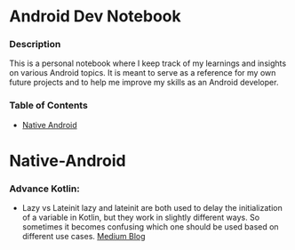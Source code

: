 # Android Dev Notebook
### Description
This is a personal notebook where I keep track of my learnings and insights on various Android topics. It is meant to serve as a reference for my own future projects and to help me improve my skills as an Android developer.


### Table of Contents

- [Native Android](#native-android)


# Native-Android

### Advance Kotlin: 

* Lazy vs Lateinit 
    lazy and lateinit are both used to delay the initialization of a variable in Kotlin, but they work in slightly different ways. So sometimes it becomes confusing which one should be used based on different use cases. 
    [Medium Blog](https://medium.com/huawei-developers/kotlin-lateinit-vs-by-lazy-initialization-example-tutorial-c19d84216480)
